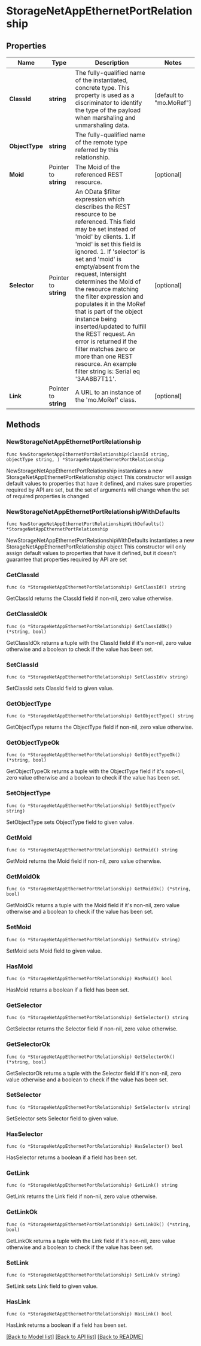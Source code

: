 # StorageNetAppEthernetPortRelationship

## Properties

Name | Type | Description | Notes
------------ | ------------- | ------------- | -------------
**ClassId** | **string** | The fully-qualified name of the instantiated, concrete type. This property is used as a discriminator to identify the type of the payload when marshaling and unmarshaling data. | [default to "mo.MoRef"]
**ObjectType** | **string** | The fully-qualified name of the remote type referred by this relationship. | 
**Moid** | Pointer to **string** | The Moid of the referenced REST resource. | [optional] 
**Selector** | Pointer to **string** | An OData $filter expression which describes the REST resource to be referenced. This field may be set instead of &#39;moid&#39; by clients. 1. If &#39;moid&#39; is set this field is ignored. 1. If &#39;selector&#39; is set and &#39;moid&#39; is empty/absent from the request, Intersight determines the Moid of the resource matching the filter expression and populates it in the MoRef that is part of the object instance being inserted/updated to fulfill the REST request. An error is returned if the filter matches zero or more than one REST resource. An example filter string is: Serial eq &#39;3AA8B7T11&#39;. | [optional] 
**Link** | Pointer to **string** | A URL to an instance of the &#39;mo.MoRef&#39; class. | [optional] 

## Methods

### NewStorageNetAppEthernetPortRelationship

`func NewStorageNetAppEthernetPortRelationship(classId string, objectType string, ) *StorageNetAppEthernetPortRelationship`

NewStorageNetAppEthernetPortRelationship instantiates a new StorageNetAppEthernetPortRelationship object
This constructor will assign default values to properties that have it defined,
and makes sure properties required by API are set, but the set of arguments
will change when the set of required properties is changed

### NewStorageNetAppEthernetPortRelationshipWithDefaults

`func NewStorageNetAppEthernetPortRelationshipWithDefaults() *StorageNetAppEthernetPortRelationship`

NewStorageNetAppEthernetPortRelationshipWithDefaults instantiates a new StorageNetAppEthernetPortRelationship object
This constructor will only assign default values to properties that have it defined,
but it doesn't guarantee that properties required by API are set

### GetClassId

`func (o *StorageNetAppEthernetPortRelationship) GetClassId() string`

GetClassId returns the ClassId field if non-nil, zero value otherwise.

### GetClassIdOk

`func (o *StorageNetAppEthernetPortRelationship) GetClassIdOk() (*string, bool)`

GetClassIdOk returns a tuple with the ClassId field if it's non-nil, zero value otherwise
and a boolean to check if the value has been set.

### SetClassId

`func (o *StorageNetAppEthernetPortRelationship) SetClassId(v string)`

SetClassId sets ClassId field to given value.


### GetObjectType

`func (o *StorageNetAppEthernetPortRelationship) GetObjectType() string`

GetObjectType returns the ObjectType field if non-nil, zero value otherwise.

### GetObjectTypeOk

`func (o *StorageNetAppEthernetPortRelationship) GetObjectTypeOk() (*string, bool)`

GetObjectTypeOk returns a tuple with the ObjectType field if it's non-nil, zero value otherwise
and a boolean to check if the value has been set.

### SetObjectType

`func (o *StorageNetAppEthernetPortRelationship) SetObjectType(v string)`

SetObjectType sets ObjectType field to given value.


### GetMoid

`func (o *StorageNetAppEthernetPortRelationship) GetMoid() string`

GetMoid returns the Moid field if non-nil, zero value otherwise.

### GetMoidOk

`func (o *StorageNetAppEthernetPortRelationship) GetMoidOk() (*string, bool)`

GetMoidOk returns a tuple with the Moid field if it's non-nil, zero value otherwise
and a boolean to check if the value has been set.

### SetMoid

`func (o *StorageNetAppEthernetPortRelationship) SetMoid(v string)`

SetMoid sets Moid field to given value.

### HasMoid

`func (o *StorageNetAppEthernetPortRelationship) HasMoid() bool`

HasMoid returns a boolean if a field has been set.

### GetSelector

`func (o *StorageNetAppEthernetPortRelationship) GetSelector() string`

GetSelector returns the Selector field if non-nil, zero value otherwise.

### GetSelectorOk

`func (o *StorageNetAppEthernetPortRelationship) GetSelectorOk() (*string, bool)`

GetSelectorOk returns a tuple with the Selector field if it's non-nil, zero value otherwise
and a boolean to check if the value has been set.

### SetSelector

`func (o *StorageNetAppEthernetPortRelationship) SetSelector(v string)`

SetSelector sets Selector field to given value.

### HasSelector

`func (o *StorageNetAppEthernetPortRelationship) HasSelector() bool`

HasSelector returns a boolean if a field has been set.

### GetLink

`func (o *StorageNetAppEthernetPortRelationship) GetLink() string`

GetLink returns the Link field if non-nil, zero value otherwise.

### GetLinkOk

`func (o *StorageNetAppEthernetPortRelationship) GetLinkOk() (*string, bool)`

GetLinkOk returns a tuple with the Link field if it's non-nil, zero value otherwise
and a boolean to check if the value has been set.

### SetLink

`func (o *StorageNetAppEthernetPortRelationship) SetLink(v string)`

SetLink sets Link field to given value.

### HasLink

`func (o *StorageNetAppEthernetPortRelationship) HasLink() bool`

HasLink returns a boolean if a field has been set.


[[Back to Model list]](../README.md#documentation-for-models) [[Back to API list]](../README.md#documentation-for-api-endpoints) [[Back to README]](../README.md)


